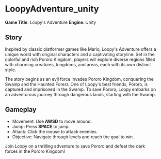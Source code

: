 # LoopyAdventure_unity
__Game Title__: Loopy's Adventure
__Engine__: Unity
## Story

Inspired by classic platformer games like Mario, Loopy's Adventure offers a unique world with original characters and a captivating storyline. Set in the colorful and rich Pororo Kingdom, players will explore diverse regions filled with charming creatures, kingdoms, and areas, each with its own distinct style.

The story begins as an evil force invades Pororo Kingdom, conquering the Swamp and the Haunted Forest. One of Loopy's best friends, Pororo, is captured and imprisoned in the Swamp. To save Pororo, Loopy embarks on an adventurous journey through dangerous lands, starting with the Swamp.
## Gameplay

- Movement: Use __AWSD__ to move around.
- Jump: Press __SPACE__ to jump.
- Attack: Click the mouse to attack enemies.
- Objective: Navigate through levels and reach the goal to win.
  
Join Loopy on a thrilling adventure to save Pororo and defeat the dark forces in the Pororo Kingdom!
